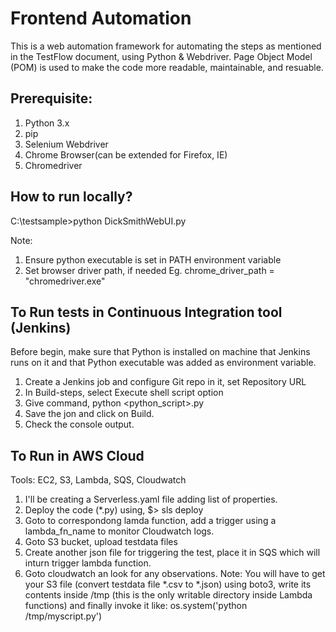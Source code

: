 # Frontend Automation

This is a web automation framework for automating the steps as mentioned in the TestFlow document, using Python & Webdriver. Page Object Model (POM) is used to make the code more readable, maintainable, and resuable.

## Prerequisite:
1. Python 3.x
2. pip
3. Selenium Webdriver
4. Chrome Browser(can be extended for Firefox, IE)
5. Chromedriver

## How to run locally?

C:\testsample>python DickSmithWebUI.py

Note:
1. Ensure python executable is set in PATH environment variable
2. Set browser driver path, if needed
   Eg. chrome_driver_path = "chromedriver.exe"

## To Run tests in Continuous Integration tool (Jenkins)
Before begin, make sure that Python is installed on machine that Jenkins runs on it and that Python executable was added as environment variable.
1. Create a Jenkins job and configure Git repo in it, set Repository URL
2. In Build-steps, select Execute shell script option
3. Give command,
	python <python_script>.py
4. Save the jon and click on Build.
5. Check the console output.

## To Run in AWS Cloud
Tools: EC2, S3, Lambda, SQS, Cloudwatch
1. I'll be creating a Serverless.yaml file adding list of properties.
2. Deploy the code (*.py) using,
   $> sls deploy
3. Goto to correspondong lamda function, add a trigger using a lambda_fn_name to monitor Cloudwatch logs. 
4. Goto S3 bucket, upload testdata files
5. Create another json file for triggering the test, place it in SQS which will inturn trigger lambda function.
6. Goto cloudwatch an look for any observations.
Note: You will have to get your S3 file (convert testdata file *.csv to *.json) using boto3, write its contents inside /tmp (this is the only writable directory inside Lambda functions) and finally invoke it like:
os.system('python /tmp/myscript.py')

